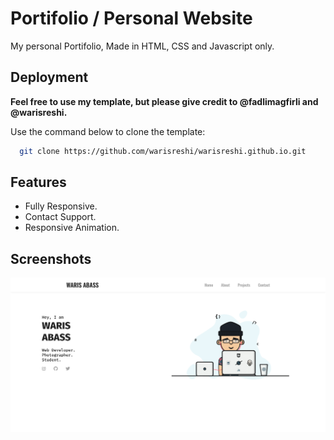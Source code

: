 
# Portifolio / Personal Website

My personal Portifolio, Made in HTML, CSS and Javascript only. 


## Deployment

**Feel free to use my template, but please give credit to @fadlimagfirli and @warisreshi.** 

Use the command below to clone the template:
```bash
  git clone https://github.com/warisreshi/warisreshi.github.io.git
```


## Features

- Fully Responsive.
- Contact Support.
- Responsive Animation.


## Screenshots

![Home Page](./screenshots/project1.png)
